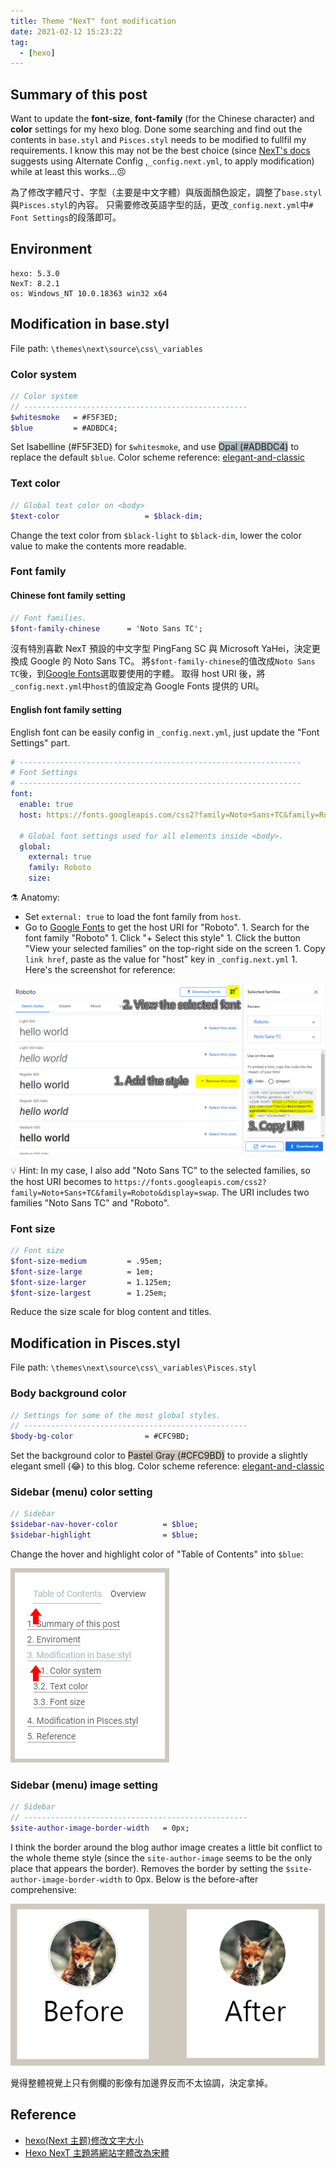 ```yaml
---
title: Theme "NexT" font modification
date: 2021-02-12 15:23:22
tag:
  - [hexo]
---
```


## Summary of this post

Want to update the **font-size**, **font-family** (for the Chinese character) and **color** settings for my hexo blog. Done some searching and find out the contents in `base.styl` and `Pisces.styl` needs to be modified to fullfil my requirements.
I know this may not be the best choice (since [NexT's docs](https://theme-next.js.org/docs/getting-started/configuration.html) suggests using Alternate Config ,`_config.next.yml`, to apply modification) while at least this works...😣

為了修改字體尺寸、字型（主要是中文字體）與版面顏色設定，調整了`base.styl`與`Pisces.styl`的內容。
只需要修改英語字型的話，更改`_config.next.yml`中`# Font Settings`的段落即可。

## Environment

```
hexo: 5.3.0
NexT: 8.2.1
os: Windows_NT 10.0.18363 win32 x64
```

## Modification in base.styl

File path: `\themes\next\source\css\_variables`

### Color system

```scss
// Color system
// --------------------------------------------------
$whitesmoke   = #F5F3ED;
$blue         = #ADBDC4;
```

Set <span style="background-color:#F5F3ED">Isabelline (#F5F3ED)</span> for `$whitesmoke`, and use <span style="background-color:#ADBDC4">Opal (#ADBDC4)</span> to replace the default `$blue`.
Color scheme reference: [elegant-and-classic](https://www.schemecolor.com/elegant-and-classic.php)

### Text color

```scss
// Global text color on <body>
$text-color                   = $black-dim;
```

Change the text color from `$black-light` to `$black-dim`, lower the color value to make the contents more readable.

### Font family

#### Chinese font family setting

```scss
// Font families.
$font-family-chinese      = 'Noto Sans TC';
```

沒有特別喜歡 NexT 預設的中文字型 PingFang SC 與 Microsoft YaHei，決定更換成 Google 的 Noto Sans TC。
將`$font-family-chinese`的值改成`Noto Sans TC`後，到[Google Fonts](https://fonts.google.com/)選取要使用的字體。
取得 host URI 後，將`_config.next.yml`中`host`的值設定為 Google Fonts 提供的 URI。

#### English font family setting

English font can be easily config in `_config.next.yml`, just update the "Font Settings" part.

```yaml
# ---------------------------------------------------------------
# Font Settings
# ---------------------------------------------------------------
font:
  enable: true
  host: https://fonts.googleapis.com/css2?family=Noto+Sans+TC&family=Roboto&display=swap

  # Global font settings used for all elements inside <body>.
  global:
    external: true
    family: Roboto
    size:
```

⚗️ Anatomy:

- Set `external: true` to load the font family from `host`.
- Go to [Google Fonts](https://fonts.google.com/) to get the host URI for "Roboto". 1. Search for the font family "Roboto" 1. Click "+ Select this style" 1. Click the button "View your selected families" on the top-right side on the screen 1. Copy `link href`, paste as the value for "host" key in `_config.next.yml` 1. Here's the screenshot for reference:
  
![3 steps to get the font hosting URI from Google Fonts](/2021/next-theme-edit/steps-to-get-font-host-uri.png)

💡 Hint:
In my case, I also add "Noto Sans TC" to the selected families, so the host URI becomes to `https://fonts.googleapis.com/css2?family=Noto+Sans+TC&family=Roboto&display=swap`.
The URI includes two families "Noto Sans TC" and "Roboto".

### Font size

```scss
// Font size
$font-size-medium         = .95em;
$font-size-large          = 1em;
$font-size-larger         = 1.125em;
$font-size-largest        = 1.25em;
```

Reduce the size scale for blog content and titles.

## Modification in Pisces.styl

File path: `\themes\next\source\css\_variables\Pisces.styl`

### Body background color

```scss
// Settings for some of the most global styles.
// --------------------------------------------------
$body-bg-color                = #CFC9BD;
```

Set the background color to <span style="background-color:#CFC9BD">Pastel Gray (#CFC9BD)</span> to provide a slightly elegant smell (😂) to this blog.
Color scheme reference: [elegant-and-classic](https://www.schemecolor.com/elegant-and-classic.php)

### Sidebar (menu) color setting

```scss
// Sidebar
$sidebar-nav-hover-color          = $blue;
$sidebar-highlight                = $blue;
```

Change the hover and highlight color of "Table of Contents" into `$blue`:

![sidebar (menu) hover and highlight color changes to blue](/2021/next-theme-edit/sidebar-highlight-and-hover-color.png)

### Sidebar (menu) image setting

```scss
// Sidebar
// --------------------------------------------------
$site-author-image-border-width   = 0px;
```

I think the border around the blog author image creates a little bit conflict to the whole theme style (since the `site-author-image` seems to be the only place that appears the border). Removes the border by setting the `$site-author-image-border-width` to 0px.
Below is the before-after comprehensive:

![Author image with and without the border](/2021/next-theme-edit/author-image-border-adjust.png)

覺得整體視覺上只有側欄的影像有加邊界反而不太協調，決定拿掉。

## Reference

- [hexo(Next 主题)修改文字大小](https://blog.csdn.net/dpdpdppp/article/details/102387532)
- [Hexo NexT 主題將網站字體改為宋體](https://zenreal.github.io/posts/10345/)
